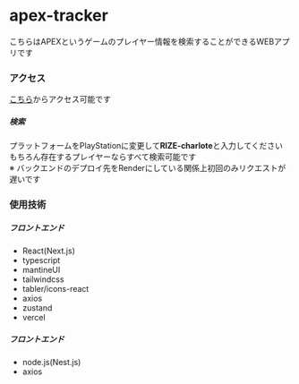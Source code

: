 # apex-tracker
こちらはAPEXというゲームのプレイヤー情報を検索することができるWEBアプリです
### アクセス
[こちら](https://apex-tracker-nine.vercel.app/)からアクセス可能です  
##### 検索  
プラットフォームをPlayStationに変更して**RIZE-charlote**と入力してください  
もちろん存在するプレイヤーならすべて検索可能です  
※ バックエンドのデプロイ先をRenderにしている関係上初回のみリクエストが遅いです
### 使用技術
##### フロントエンド
- React(Next.js)
- typescript
- mantineUI
- tailwindcss
- tabler/icons-react
- axios
- zustand
- vercel
##### フロントエンド
- node.js(Nest.js)
- axios
